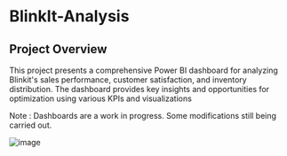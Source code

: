# BlinkIt-Analysis

## Project Overview
This project presents a comprehensive Power BI dashboard for analyzing Blinkit's sales performance, customer satisfaction, and inventory distribution. The dashboard provides key insights and opportunities for optimization using various KPIs and visualizations

Note : Dashboards are a work in progress. Some modifications still being carried out.

![image](https://github.com/user-attachments/assets/3be579e5-a234-4f42-b341-9a87767be68c)


